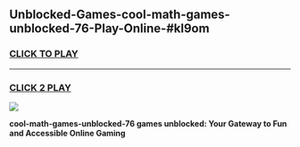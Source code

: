 
## Unblocked-Games-cool-math-games-unblocked-76-Play-Online-#kl9om
<h3>
<a href="https://premium.freeplayer.one?title=cool-math-games-unblocked-76&ref=27F">CLICK TO PLAY</a></h3>
<hr>

<h3>
<a href="https://premium.freeplayer.one?title=cool-math-games-unblocked-76&ref=27F">CLICK 2 PLAY</a>
  
</h3>

<a href="https://premium.freeplayer.one?title=cool-math-games-unblocked-76&ref=27F"><img src="https://clearcache.store/games.png"></a>


**cool-math-games-unblocked-76 games unblocked: Your Gateway to Fun and Accessible Online Gaming**

